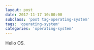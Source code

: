 ```yaml
---
layout: post
date: 2017-11-17 10:00:00
subclass: 'post tag-operating-system'
tags: 'operating-system'
categories: 'operating-system'
---
```


Hello OS.